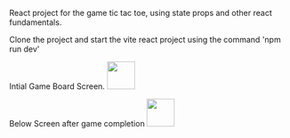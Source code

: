 React project for the game tic tac toe, using state props and other react fundamentals.

Clone the project and start the vite react project using the command 'npm run dev'

Intial Game Board Screen.
<img src="https://github.com/Abinandan02/react-tic-tac-toe/assets/82743546/123fe7ef-baee-4bff-a07f-69d2a1606b0f" width="50" />

Below Screen after game completion 
<img src="https://github.com/Abinandan02/react-tic-tac-toe/assets/82743546/ff014acd-f745-403b-a38e-35c6cb23285d" width="50" />

